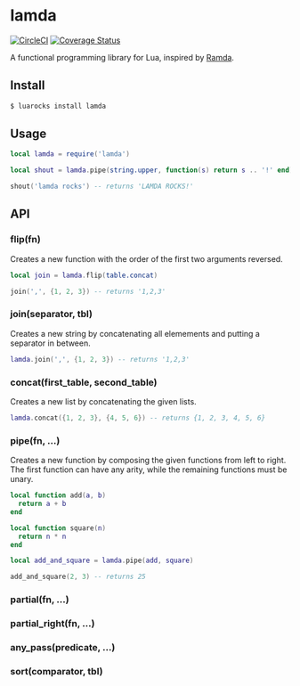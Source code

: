 # lamda

[![CircleCI](https://circleci.com/gh/helpermethod/lamda.svg?style=svg)](https://circleci.com/gh/helpermethod/lamda)
[![Coverage Status](https://coveralls.io/repos/github/helpermethod/lamda/badge.svg?branch=master)](https://coveralls.io/github/helpermethod/lamda?branch=master)

A functional programming library for Lua, inspired by [Ramda](https://ramdajs.com/).

## Install

```sh
$ luarocks install lamda
```

## Usage

```lua
local lamda = require('lamda')

local shout = lamda.pipe(string.upper, function(s) return s .. '!' end)

shout('lamda rocks') -- returns 'LAMDA ROCKS!'
```

## API

### flip(fn)

Creates a new function with the order of the first two arguments reversed.

```lua
local join = lamda.flip(table.concat)

join(',', {1, 2, 3}) -- returns '1,2,3'
```

### join(separator, tbl)

Creates a new string by concatenating all elemements and putting a separator in between.

```lua
lamda.join(',', {1, 2, 3}) -- returns '1,2,3'
```

### concat(first_table, second_table)

Creates a new list by concatenating the given lists.

```lua
lamda.concat({1, 2, 3}, {4, 5, 6}) -- returns {1, 2, 3, 4, 5, 6}
```

### pipe(fn, ...)

Creates a new function by composing the given functions from left to right. The first function can have any arity, while the remaining functions must be unary.

```lua
local function add(a, b)
  return a + b
end

local function square(n)
  return n * n
end

local add_and_square = lamda.pipe(add, square)

add_and_square(2, 3) -- returns 25
```

### partial(fn, ...)

### partial_right(fn, ...)

### any_pass(predicate, ...)

### sort(comparator, tbl)
